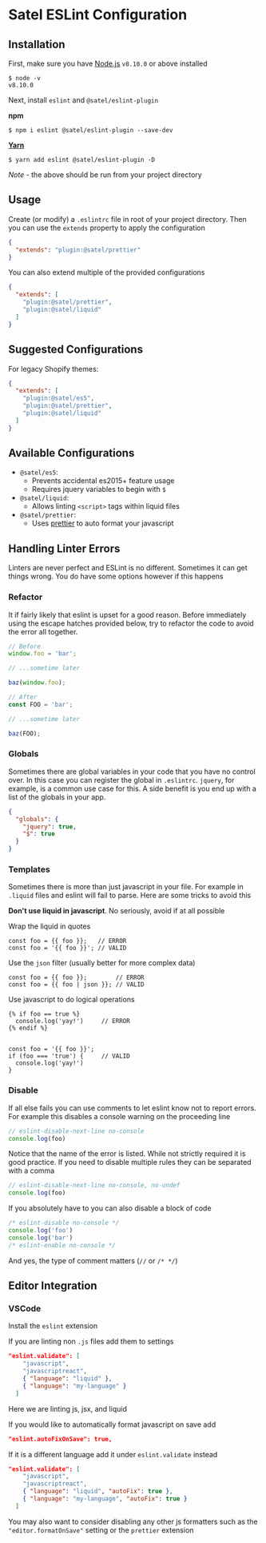 # Satel ESLint Configuration

## Installation

First, make sure you have [Node.js](https://nodejs.org/en/download/) `v8.10.0` or above installed

```
$ node -v
v8.10.0
```

Next, install `eslint` and `@satel/eslint-plugin`

**npm**
```
$ npm i eslint @satel/eslint-plugin --save-dev
```

[**Yarn**](https://yarnpkg.com/en/docs/install)

```
$ yarn add eslint @satel/eslint-plugin -D
```

*Note* - the above should be run from your project directory

## Usage

Create (or modify) a `.eslintrc` file in root of your project directory. Then you can use the `extends` property to apply the configuration

```json
{
  "extends": "plugin:@satel/prettier"
}
```

You can also extend multiple of the provided configurations

```json
{
  "extends": [
    "plugin:@satel/prettier",
    "plugin:@satel/liquid"
  ]
}
```

## Suggested Configurations

For legacy Shopify themes:
```json
{
  "extends": [
    "plugin:@satel/es5",
    "plugin:@satel/prettier",
    "plugin:@satel/liquid"
  ]
}
```

## Available Configurations

- `@satel/es5`:
   - Prevents accidental es2015+ feature usage
   - Requires jquery variables to begin with `$`
- `@satel/liquid`:
   - Allows linting `<script>` tags within liquid files
- `@satel/prettier`:
   - Uses [prettier](https://prettier.io/) to auto format your javascript

## Handling Linter Errors

Linters are never perfect and ESLint is no different. Sometimes it can get things wrong. You do have some options however if this happens

### Refactor

It if fairly likely that eslint is upset for a good reason. Before immediately using the escape hatches provided below, try to refactor the code to avoid the error all together.

```javascript
// Before
window.foo = 'bar';

// ...sometime later

baz(window.foo);

// After
const FOO = 'bar';

// ...sometime later

baz(FOO);
```

### Globals

Sometimes there are global variables in your code that you have no control over. In this case you can register the global in `.eslintrc`. `jquery`, for example, is a common use case for this. A side benefit is you end up with a list of the globals in your app.

```json
{
  "globals": {
    "jquery": true,
    "$": true
  }
}
```

### Templates

Sometimes there is more than just javascript in your file. For example in `.liquid` files and eslint will fail to parse. Here are some tricks to avoid this 

**Don't use liquid in javascript**. No seriously, avoid if at all possible

Wrap the liquid in quotes
```
const foo = {{ foo }};   // ERROR
const foo = '{{ foo }}'; // VALID
```

Use the `json` filter (usually better for more complex data)
```
const foo = {{ foo }};        // ERROR
const foo = {{ foo | json }}; // VALID
```

Use javascript to do logical operations
```
{% if foo == true %}
  console.log('yay!')     // ERROR
{% endif %}


const foo = '{{ foo }}';
if (foo === 'true') {     // VALID
  console.log('yay!')
}
```

### Disable

If all else fails you can use comments to let eslint know not to report errors. For example this disables a console warning on the proceeding line

```javascript
// eslint-disable-next-line no-console
console.log(foo)
```

Notice that the name of the error is listed. While not strictly required it is good practice. If you need to disable multiple rules they can be separated with a comma

```javascript
// eslint-disable-next-line no-console, no-undef
console.log(foo)
```

If you absolutely have to you can also disable a block of code

```javascript
/* eslint-disable no-console */
console.log('foo')
console.log('bar')
/* eslint-enable no-console */
```

And yes, the type of comment matters (`//` or `/* */`)

## Editor Integration

### VSCode

Install the `eslint` extension

If you are linting non `.js` files add them to settings
```json
"eslint.validate": [
    "javascript",
    "javascriptreact",
    { "language": "liquid" },
    { "language": "my-language" }
  ]
```
Here we are linting js, jsx, and liquid

If you would like to automatically format javascript on save add
```json
"eslint.autoFixOnSave": true,
```
If it is a different language add it under `eslint.validate` instead
```json
"eslint.validate": [
    "javascript",
    "javascriptreact",
    { "language": "liquid", "autoFix": true },
    { "language": "my-language", "autoFix": true }
  ]
```

You may also want to consider disabling any other js formatters such as the `"editor.formatOnSave"` setting or the `prettier` extension
